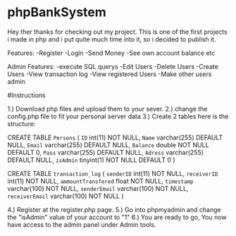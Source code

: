 # phpBankSystem
 
Hey ther thanks for checking out my project. This is one of the first projects i made in php and i put quite much time into it, so i decided to publish it.

Features:
-Register
-Login
-Send Money
-See own account balance etc

Admin Features:
-execute SQL querys
-Edit Users
-Delete Users
-Create Users
-View transaction log
-View registered Users
-Make other users admin

#Instructions

1.) Download php files and upload them to your sever.
2.) change the config.php file to fit your personal server data
3.) Create 2 tables here is the structure:

CREATE TABLE `Persons` (
  `ID` int(11) NOT NULL,
  `Name` varchar(255) DEFAULT NULL,
  `Email` varchar(255) DEFAULT NULL,
  `Balance` double NOT NULL DEFAULT 0,
  `Pass` varchar(255) DEFAULT NULL,
  `Adress` varchar(255) DEFAULT NULL,
  `isAdmin` tinyint(1) NOT NULL DEFAULT 0
) 

CREATE TABLE `transaction_log` (
  `senderID` int(11) NOT NULL,
  `receiverID` int(11) NOT NULL,
  `ammountTransfered` float NOT NULL,
  `timestamp` varchar(100) NOT NULL,
  `senderEmail` varchar(100) NOT NULL,
  `receiverEmail` varchar(100) NOT NULL
)


4.) Register at the register.php page.
5.) Go into phpmyadmin and change the "isAdmin" value of your account to "1"
6.) You are ready to go, You now have access to the admin panel under Admin tools.
